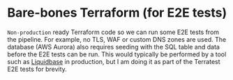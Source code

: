 # Bare-bones Terraform (for E2E tests)

`Non-production` ready Terraform code so we can run some E2E tests from the pipeline.
For example, no TLS, WAF or custom DNS zones are used.
The database (AWS Aurora) also requires seeding with the SQL table and data before the E2E tests can be run.
This would typically be performed by a tool such as [Liquidbase](https://www.liquibase.com/) in production, but I am doing it as part of the 
Terratest E2E tests for brevity.
